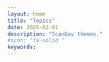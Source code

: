 ```yaml
---
layout: home
title: "Topics"
date: 2025-02-01
description: "ScanGov themes."
#icon: "fa-solid "
keywords: 
---
```

